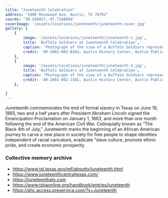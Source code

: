 ```yaml
---
title: "Juneteenth Celebration"
address: "1900 Rosewood Ave, Austin, TX 78702"
coords: "30.269917,-97.7188694"
coverImage: '/assets/locations/juneteenth/juneteenth-cover.jpg'
gallery: [
    {
        image: '/assets/locations/juneteenth/juneteenth-1.jpg',
        title: 'Buffalo Soldiers at Juneteenth Celebration',
        caption: 'Photograph of the view of a Buffalo Soldiers representation at the Juneteenth Parade in East Austin.',
        credit: 'AR-2001-002-B164, Austin History Center, Austin Public Library'
    },
    {
        image: '/assets/locations/juneteenth/juneteenth-3.jpg',
        title: 'Buffalo Soldiers at Juneteenth Celebration',
        caption: 'Photograph of the view of a Buffalo Soldiers representation at the Juneteenth Parade in East Austin.',
        credit: 'AR-2001-002-J101, Austin History Center, Austin Public Library'
    },

]
---
```


Juneteenth commemorates the end of formal slavery in Texas on June 19, 1865, two and a half years after President Abraham Lincoln signed the Emancipation Proclamation on January 1, 1863, and more than one month following the end of the American Civil War. Colloquially known as “The Black 4th of July,” Juneteenth marks the beginning of an African American journey to carve a new place in society for free people to shape identities independent of racial caricature, eradicate “slave culture, promote ethnic pride, and create economic prosperity.

### Collective memory archive
* <a href="https://www.tsl.texas.gov/ref/abouttx/juneteenth.html" target="_blank">https://www.tsl.texas.gov/ref/abouttx/juneteenth.html</a>
* <a href="https://www.juneteenthcentraltexas.com/" target="_blank">https://www.juneteenthcentraltexas.com/</a>
* <a href="https://juneteenthatx.com" target="_blank">https://juneteenthatx.com</a>
* <a href="https://www.tshaonline.org/handbook/entries/juneteenth" target="_blank">https://www.tshaonline.org/handbook/entries/juneteenth</a>
* <a href="https://ahc.access.preservica.com/?s=Juneteenth" target="_blank">https://ahc.access.preservica.com/?s=Juneteenth</a>


